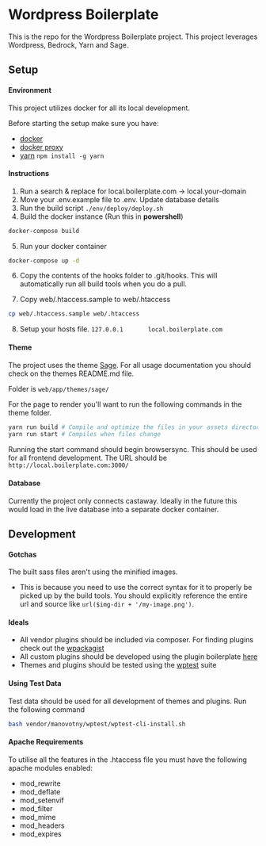 Wordpress Boilerplate 
===================

This is the repo for the Wordpress Boilerplate project. This project leverages Wordpress, Bedrock, Yarn and Sage. 

Setup
-------------

#### **Environment**

This project utilizes docker for all its local development. 

Before starting the setup make sure you have:
- [docker](https://www.docker.com/)
- [docker proxy](https://4mation.atlassian.net/wiki/display/PD/Docker+Proxy)
- [yarn](https://yarnpkg.com/en/) `npm install -g yarn`

#### **Instructions**

1. Run a search & replace for local.boilerplate.com -> local.your-domain
2. Move your .env.example file to .env. Update database details
3. Run the build script `./env/deploy/deploy.sh`
4. Build the docker instance (Run this in **powershell**)
```bash
docker-compose build
```
5.  Run your docker container
```bash
docker-compose up -d
``` 
6. Copy the contents of the hooks folder to .git/hooks. This will automatically run all build tools when you do a pull.

7. Copy  web/.htaccess.sample to web/.htaccess
```bash
cp web/.htaccess.sample web/.htaccess
```
8. Setup your hosts file. `127.0.0.1       local.boilerplate.com`

#### **Theme**

The project uses the theme [Sage](https://roots.io/sage/). For all usage documentation you should check on the themes README.md file. 

Folder is `web/app/themes/sage/`

For the page to render you'll want to run the following commands in the theme folder.
```bash
yarn run build # Compile and optimize the files in your assets directory
yarn run start # Compiles when files change
``` 

Running the start command should begin browsersync. This should be used for all frontend development. The URL should be `http://local.boilerplate.com:3000/`

#### **Database**

Currently the project only connects castaway. Ideally in the future this would load in the live database into a separate docker container.

Development 
-------------

#### **Gotchas**

The built sass files aren't using the minified images.

- This is because you need to use the correct syntax for it to properly be picked up by the build tools.
  You should explicitly reference the entire url and source like `url($img-dir + '/my-image.png')`. 
 
#### **Ideals**

 - All vendor plugins should be included via composer. For finding plugins check out the [wpackagist](https://wpackagist.org/)
 - All custom plugins should be developed using the plugin boilerplate [here](https://bitbucket.org/harlan_wilton/plugin-boilerplate/overview) 
 - Themes and plugins should be tested using the [wptest](https://github.com/poststatus/wptest) suite

#### **Using Test Data**

Test data should be used for all development of themes and plugins.
Run the following command
```bash
bash vendor/manovotny/wptest/wptest-cli-install.sh
```

#### **Apache Requirements**

To utilise all the features in the .htaccess file you must have the following apache modules enabled:
- mod_rewrite
- mod_deflate
- mod_setenvif
- mod_filter
- mod_mime
- mod_headers
- mod_expires
